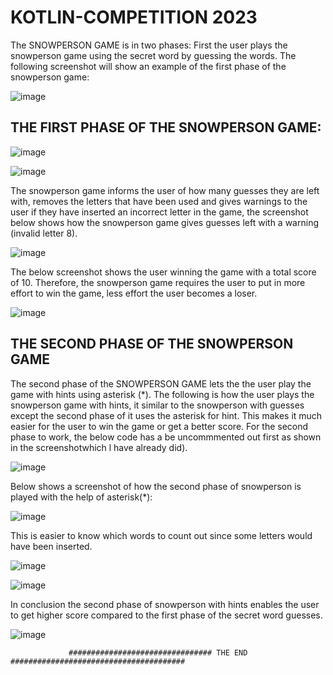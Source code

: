   # KOTLIN-COMPETITION 2023

The SNOWPERSON GAME is in two phases:
First the user plays the snowperson game using the secret word by guessing the words. The following screenshot will show an example of the first phase of the snowperson game:

![image](https://user-images.githubusercontent.com/121839880/212193596-38626503-d798-4106-a538-6355b5e3c026.png)


  ## THE FIRST PHASE OF THE SNOWPERSON GAME:


![image](https://user-images.githubusercontent.com/121839880/212193917-021d2457-a31f-4e30-a229-63606c305424.png)



![image](https://user-images.githubusercontent.com/121839880/212194042-466a6228-f1d3-41fd-a146-93cf333e8efc.png)


The snowperson game informs the user of how many guesses they are left with, removes the letters that have been used and gives warnings to the user if they have inserted an incorrect letter in the game, the screenshot below shows how the snowperson game gives guesses left with a warning (invalid letter 8).

![image](https://user-images.githubusercontent.com/121839880/212194859-00c0c8c3-a70c-40fd-8ffb-8619e950b3bc.png)


The below screenshot shows the user winning the game with a total score of 10. Therefore, the snowperson game requires the user to put in more effort to win the game, less effort the user becomes a loser.


![image](https://user-images.githubusercontent.com/121839880/212195808-2c0364ec-6b2e-4501-90ba-b951c2483197.png)


## THE SECOND PHASE OF THE SNOWPERSON GAME 

The second phase of the SNOWPERSON GAME lets the the user play the game with hints using asterisk (*). The following is how the user plays the snowperson game with hints, it similar to the snowperson with guesses except the second phase of it uses the asterisk for hint. This makes it much easier for the user to win the game or get a better score. For the second phase to work, the below code has a be uncommmented out first as shown in the screenshotwhich l have already did).

![image](https://user-images.githubusercontent.com/121839880/212197089-c9c862a0-a5ec-4586-b9fb-bf82bc80f573.png)

Below shows a screenshot of how the second phase of snowperson is played with the help of asterisk(*):

![image](https://user-images.githubusercontent.com/121839880/212197703-4245aac1-b757-4aaa-b7f4-f4657ba0f65b.png)


This is easier to know which words to count out since some letters would have been inserted.

![image](https://user-images.githubusercontent.com/121839880/212198041-700a4807-dede-49d6-8362-3e70adac9a9e.png)


![image](https://user-images.githubusercontent.com/121839880/212198210-896b8505-2bf4-4fbd-80a1-65253ef7ab36.png)

 In conclusion the second phase of snowperson with hints enables the user to get higher score compared to the first phase of the secret word guesses.
 
 ![image](https://user-images.githubusercontent.com/121839880/212198515-e96a25e6-26a4-41d7-8d78-8a7822e72508.png)


                 ################################ THE END #######################################




